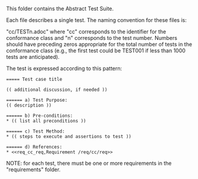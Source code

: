 This folder contains the Abstract Test Suite.

Each file describes a single test. The naming convention for these files is:

"cc/TESTn.adoc" where "cc" corresponds to the identifier for the conformance class and "n" corresponds to the test number. Numbers should have preceding zeros appropriate for the total number of tests in the conformance class (e.g., the first test could be TEST001 if less than 1000 tests are anticipated).

The test is expressed according to this pattern:

````
===== Test case title

(( additional discussion, if needed ))

====== a) Test Purpose:
(( description ))

====== b) Pre-conditions:
* (( list all preconditions ))

====== c) Test Method:
* (( steps to execute and assertions to test ))

====== d) References:
* <<req_cc_req,Requirement /req/cc/req>>
````

NOTE: for each test, there must be one or more requirements in the "requirements" folder.
